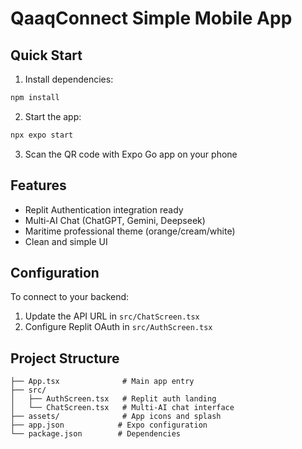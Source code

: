 # QaaqConnect Simple Mobile App

## Quick Start

1. Install dependencies:
```bash
npm install
```

2. Start the app:
```bash
npx expo start
```

3. Scan the QR code with Expo Go app on your phone

## Features

- Replit Authentication integration ready
- Multi-AI Chat (ChatGPT, Gemini, Deepseek)
- Maritime professional theme (orange/cream/white)
- Clean and simple UI

## Configuration

To connect to your backend:
1. Update the API URL in `src/ChatScreen.tsx`
2. Configure Replit OAuth in `src/AuthScreen.tsx`

## Project Structure

```
├── App.tsx              # Main app entry
├── src/
│   ├── AuthScreen.tsx   # Replit auth landing
│   └── ChatScreen.tsx   # Multi-AI chat interface
├── assets/              # App icons and splash
├── app.json            # Expo configuration
└── package.json        # Dependencies
```